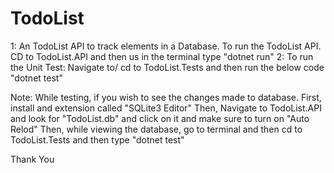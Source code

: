 # TodoList
1: An TodoList API to track elements in a Database.
To run the TodoList API. CD to TodoList.API and then us in the terminal type "dotnet run"
2: To run the Unit Test:
Navigate to/ cd to TodoList.Tests and then run the below code
"dotnet test"

Note: While testing, if you wish to see the changes made to database.
First, install and extension called "SQLite3 Editor"
Then, Navigate to TodoList.API and look for "TodoList.db" and click on it and make sure to turn on "Auto Relod"
Then, while viewing the database, go to terminal and then cd to TodoList.Tests and then type
"dotnet test"

Thank You